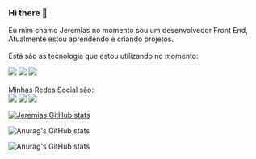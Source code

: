 ### Hi there 👋

Eu mim chamo Jeremias no momento sou um desenvolvedor Front End, Atualmente estou aprendendo e criando projetos.
<br>
<br>
Está são as tecnologia que estou utilizando no momento:

<img src="https://img.shields.io/badge/HTML5-E34F26?style=for-the-badge&logo=html5&logoColor=white"> <img src="https://img.shields.io/badge/CSS3-1572B6?style=for-the-badge&logo=css3&logoColor=white"> <img src="https://img.shields.io/badge/JavaScript-F7DF1E?style=for-the-badge&logo=javascript&logoColor=black">
<br>
<br>
Minhas Redes Social são:
<br>
<a href="https://www.linkedin.com/in/josé-jeremias-55340a2a6/"><img src="https://img.shields.io/badge/LinkedIn-0077B5?style=for-the-badge&logo=linkedin&logoColor=white"><a/>
<a href="https://www.instagram.com/jose.jeremias0/"><img src="https://img.shields.io/badge/Instagram-E4405F?style=for-the-badge&logo=instagram&logoColor=white"><a/>
<a href="https://www.facebook.com/jose.jeremias.3956"><img src="https://img.shields.io/badge/Facebook-1877F2?style=for-the-badge&logo=facebook&logoColor=white"><a/>



[![Jeremias GitHub stats](https://github-readme-stats.vercel.app/api?username=Jeremias3025)](https://github.com/anuraghazra/github-readme-stats)

![Anurag's GitHub stats](https://github-readme-stats.vercel.app/api?username=anuraghazra&hide=contribs,prs)

![Anurag's GitHub stats](https://github-readme-stats.vercel.app/api?username=anuraghazra&show=reviews,discussions_started,discussions_answered,prs_merged,prs_merged_percentage)

 


